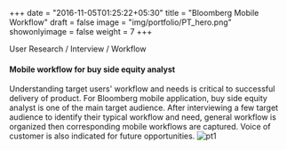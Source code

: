+++
date = "2016-11-05T01:25:22+05:30"
title = "Bloomberg Mobile Workflow"
draft = false
image = "img/portfolio/PT_hero.png"
showonlyimage = false
weight = 7
+++

User Research / Interview / Workflow
<!--more-->

#### Mobile workflow for buy side equity analyst
Understanding target users' workflow and needs is critical to successful delivery of product. For Bloomberg mobile application, buy side equity analyst is one of the main target audience. After interviewing a few target audience to identify their typical workflow and need, general workflow is organized then corresponding mobile workflows are captured. Voice of customer is also indicated for future opportunities.
![pt1][1]

[1]: /img/portfolio/PT1.png




